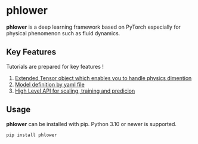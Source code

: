 # phlower


__phlower__ is a deep learning framework based on PyTorch especially for physical phenomenon such as fluid dynamics.


## Key Features


Tutorials are prepared for key features !

1. [Extended Tensor object which enables you to handle physics dimention](https://github.com/ricosjp/phlower/tutorials/basic_usages/01_phlower_tensor_basic)
2. [Model definition by yaml file](https://github.com/ricosjp/phlower/tutorials/basic_usages/02_model_definition_by_yaml_file)
3. [High Level API for scaling, training and predicion](https://github.com/ricosjp/phlower/tutorials/basic_usages/03_high_level_api_for_scaling_training_and_prediction)



## Usage

**phlower** can be installed with pip. Python 3.10 or newer is supported.

```
pip install phlower
```

